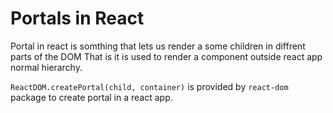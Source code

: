 # Portals in React
Portal in react is somthing that lets us render a some children in diffrent parts of the DOM
That is it is used to render a component outside react app normal hierarchy.

`ReactDOM.createPortal(child, container)` is provided by `react-dom` package to create portal in a react app.


